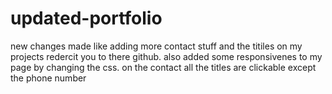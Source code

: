# updated-portfolio
new changes made like adding more contact stuff and the titiles on my projects redercit you to there github.
also added some responsivenes to my page by changing the css.
on the contact all the titles are clickable except the phone number
